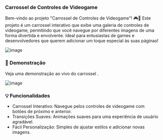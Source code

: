 ### Carrossel de Controles de Videogame

Bem-vindo ao projeto "Carrossel de Controles de Videogame"! 🎮🚀 
Este projeto é um carrossel interativo que exibe uma galeria de controles de videogame, permitindo que você navegue por diferentes imagens de uma forma divertida e envolvente. Ideal para entusiastas de games e desenvolvedores que querem adicionar um toque especial às suas páginas!

![image](https://github.com/user-attachments/assets/535d8ec7-57fa-4ee5-bf4f-4954c5547ffe)


### 🚀 Demonstração

Veja uma demonstração ao vivo do carrossel .

![image](https://github.com/user-attachments/assets/8c893e15-6e64-439b-8d5f-ddad177574bd)


### 💡 Funcionalidades

+ Carrossel Interativo: Navegue pelos controles de videogame com botões de próximo e anterior.
+ Transições Suaves: Animações suaves para uma experiência de usuário agradável.
+ Fácil Personalização: Simples de ajustar estilos e adicionar novas imagens.
